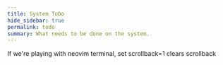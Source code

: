 ```yaml
---
title: System ToDo
hide_sidebar: true
permalink: todo
summary: What needs to be done on the system. 
---
```


If we're playing with neovim terminal, set scrollback=1 clears scrollback
